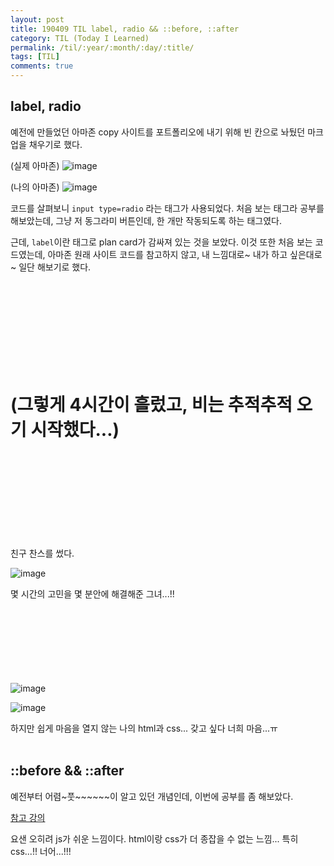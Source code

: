 ```yaml
---
layout: post
title: 190409 TIL label, radio && ::before, ::after
category: TIL (Today I Learned)
permalink: /til/:year/:month/:day/:title/
tags: [TIL]
comments: true
---
```


## **label, radio**

예전에 만들었던 아마존 copy 사이트를 포트폴리오에 내기 위해 빈 칸으로 놔뒀던 마크업을 채우기로 했다.

(실제 아마존)
![image](https://user-images.githubusercontent.com/40848630/55857650-9e4d2500-5ba8-11e9-8f7e-01ef736ac5c4.png)

(나의 아마존)
![image](https://user-images.githubusercontent.com/40848630/55857691-c177d480-5ba8-11e9-9309-1118f0b1ab7d.png)

코드를 살펴보니 `input type=radio` 라는 태그가 사용되었다. 
처음 보는 태그라 공부를 해보았는데, 그냥 저 동그라미 버튼인데, 한 개만 작동되도록 하는 태그였다. 

근데, `label`이란 태그로 plan card가 감싸져 있는 것을 보았다. 이것 또한 처음 보는 코드였는데, 아마존 원래 사이트 코드를 참고하지 않고, 내 느낌대로~ 내가 하고 싶은대로~ 일단 해보기로 했다.

<br/>
<br/>
<br/>
<br/>
<br/>
<br/>
<br/>
<br/>



# (그렇게 4시간이 흘렀고, 비는 추적추적 오기 시작했다...)

<br/>
<br/>
<br/>
<br/>
<br/>
<br/>
<br/>
<br/>
  
   

친구 찬스를 썼다. 

![image](https://user-images.githubusercontent.com/40848630/55858520-dbb2b200-5baa-11e9-9149-7b8a019280c9.png)

몇 시간의 고민을 몇 분안에 해결해준 그녀...!! 
<br/>
<br/>
<br/>
<br/>
<br/>
<br/>
<br/>
<br/>

![image](https://user-images.githubusercontent.com/40848630/55858562-fbe27100-5baa-11e9-9fe2-0eb9275120d6.png)

![image](https://user-images.githubusercontent.com/40848630/55858591-0e5caa80-5bab-11e9-8ea8-b28fa1f72ece.png)

하지만 쉽게 마음을 열지 않는 나의 html과 css...
갖고 싶다 너희 마음...ㅠ 
<br/>
<br/>


## **::before && ::after**
예전부터 어렴~풋~~~~~~이 알고 있던 개념인데, 이번에 공부를 좀 해보았다.

[참고 강의](https://www.youtube.com/watch?v=wTUMrLAbREo)

요샌 오히려 js가 쉬운 느낌이다.
html이랑 css가 더 종잡을 수 없는 느낌...
특히 css...!! 너어...!!! 